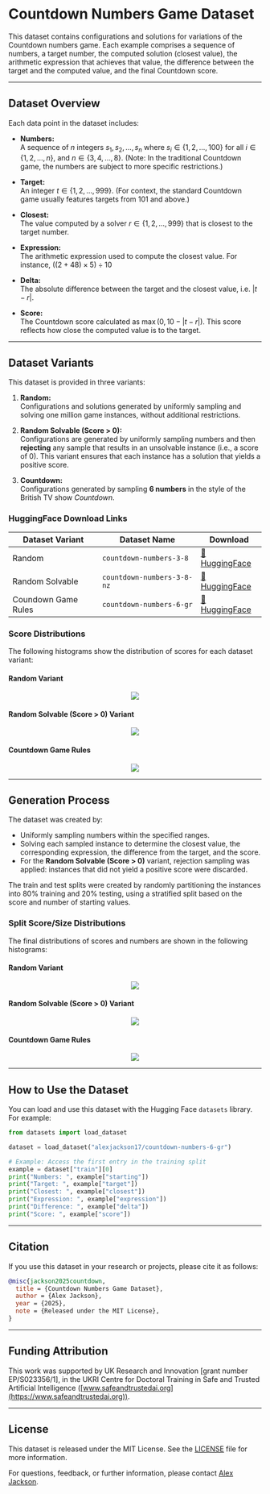 # Countdown Numbers Game Dataset

This dataset contains configurations and solutions for variations of the Countdown numbers game. Each example comprises a sequence of numbers, a target number, the computed solution (closest value), the arithmetic expression that achieves that value, the difference between the target and the computed value, and the final Countdown score.

---

## Dataset Overview

Each data point in the dataset includes:

- **Numbers:**  
  A sequence of $n$ integers $s_1, s_2, \ldots, s_n$ where $s_i \in \{1, 2, \ldots, 100\}$ for all $i \in \{1, 2, \ldots, n\}$, and $n \in \{3, 4, \ldots, 8\}$.
  (Note: In the traditional Countdown game, the numbers are subject to more specific restrictions.)

- **Target:**  
  An integer $t \in \{1, 2, \ldots, 999\}$. (For context, the standard Countdown game usually features targets from 101 and above.)

- **Closest:**  
  The value computed by a solver $r \in \{1, 2, \ldots, 999\}$ that is closest to the target number.

- **Expression:**  
  The arithmetic expression used to compute the closest value.
  For instance, $((2 + 48) \times 5) \div 10$

- **Delta:**  
  The absolute difference between the target and the closest value, i.e. $|t - r|$.

- **Score:**  
  The Countdown score calculated as $\max(0, 10 - |t - r|)$.
  This score reflects how close the computed value is to the target.

---

## Dataset Variants

This dataset is provided in three variants:

1. **Random:**  
 Configurations and solutions generated by uniformly sampling and solving one million game instances, without additional restrictions.

1. **Random Solvable (Score > 0):**  
 Configurations are generated by uniformly sampling numbers and then **rejecting** any sample that results in an unsolvable instance (i.e., a score of 0). This variant ensures that each instance has a solution that yields a positive score.

1. **Countdown:**  
 Configurations generated by sampling **6 numbers** in the style of the British TV show *Countdown*.


### HuggingFace Download Links

<div align="center">


| **Dataset Variant** | **Dataset Name**           | **Download**                                                                   |
| ------------------- | -------------------------- | ------------------------------------------------------------------------------ |
| Random              | `countdown-numbers-3-8`    | [🤗 HuggingFace](https://huggingface.co/alexjackson17/countdown-numbers-3-8)    |
| Random Solvable     | `countdown-numbers-3-8-nz` | [🤗 HuggingFace](https://huggingface.co/alexjackson17/countdown-numbers-3-8-nz) |
| Coundown Game Rules | `countdown-numbers-6-gr`   | [🤗 HuggingFace](https://huggingface.co/alexjackson17/countdown-numbers-6-gr)   |


</div>


### Score Distributions

The following histograms show the distribution of scores for each dataset variant:

#### Random Variant

<div align="center">

<img src="figures/random_3_8_1m_score_distribution.png"/>

</div>


#### Random Solvable (Score > 0) Variant

<div align="center">

<img src="figures/random_solvable_3_8_1m_score_distribution.png"/>

</div>

#### Countdown Game Rules

<div align="center">

<img src="figures/countdown_score_distribution.png"/>

</div>

---

## Generation Process

The dataset was created by:
- Uniformly sampling numbers within the specified ranges.
- Solving each sampled instance to determine the closest value, the corresponding expression, the difference from the target, and the score.
- For the **Random Solvable (Score > 0)** variant, rejection sampling was applied: instances that did not yield a positive score were discarded.

The train and test splits were created by randomly partitioning the instances into 80% training and 20% testing, using a stratified split based on the score and number of starting values.


### Split Score/Size Distributions

The final distributions of scores and numbers are shown in the following histograms:

#### Random Variant

<div align="center">

<img src="figures/random_3_8_1m_distribution_comparison.png"/>

</div>

#### Random Solvable (Score > 0) Variant

<div align="center">

<img src="figures/random_solvable_3_8_1m_distribution_comparison.png"/>

</div>

#### Countdown Game Rules

<div align="center">

<img src="figures/countdown_random_1m_distribution_comparison.png"/>

</div>

---

## How to Use the Dataset

You can load and use this dataset with the Hugging Face `datasets` library. For example:

```python
from datasets import load_dataset

dataset = load_dataset("alexjackson17/countdown-numbers-6-gr")

# Example: Access the first entry in the training split
example = dataset["train"][0]
print("Numbers: ", example["starting"])
print("Target: ", example["target"])
print("Closest: ", example["closest"])
print("Expression: ", example["expression"])
print("Difference: ", example["delta"])
print("Score: ", example["score"])
```

---

## Citation

If you use this dataset in your research or projects, please cite it as follows:

```bibtex
@misc{jackson2025countdown,
  title = {Countdown Numbers Game Dataset},
  author = {Alex Jackson},
  year = {2025},
  note = {Released under the MIT License},
}
```

---

## Funding Attribution

This work was supported by UK Research and Innovation [grant number EP/S023356/1], in the UKRI Centre for Doctoral Training in Safe and Trusted Artificial Intelligence ([www.safeandtrustedai.org](https://www.safeandtrustedai.org)).

---

## License

This dataset is released under the MIT License. See the [LICENSE](LICENSE) file for more information.

For questions, feedback, or further information, please contact [Alex Jackson](mailto:mail@alexjackson.uk).


